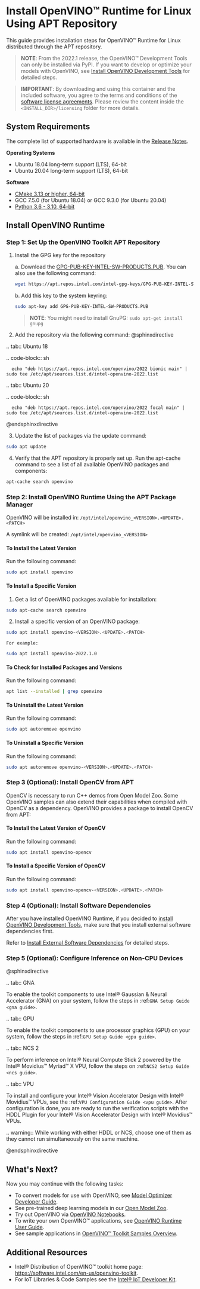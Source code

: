 # Install OpenVINO™ Runtime for Linux Using APT Repository

This guide provides installation steps for OpenVINO™ Runtime for Linux distributed through the APT repository.

> **NOTE**: From the 2022.1 release, the OpenVINO™ Development Tools can only be installed via PyPI. If you want to develop or optimize your models with OpenVINO, see [Install OpenVINO Development Tools](installing-model-dev-tools.md) for detailed steps.

> **IMPORTANT**: By downloading and using this container and the included software, you agree to the terms and conditions of the [software license agreements](https://software.intel.com/content/dam/develop/external/us/en/documents/intel-openvino-license-agreements.pdf). Please review the content inside the `<INSTALL_DIR>/licensing` folder for more details.

## System Requirements

The complete list of supported hardware is available in the [Release Notes](https://software.intel.com/content/www/us/en/develop/articles/openvino-relnotes.html).

**Operating Systems**

- Ubuntu 18.04 long-term support (LTS), 64-bit
- Ubuntu 20.04 long-term support (LTS), 64-bit

**Software**

- [CMake 3.13 or higher, 64-bit](https://cmake.org/download/)
- GCC 7.5.0 (for Ubuntu 18.04) or GCC 9.3.0 (for Ubuntu 20.04)
- [Python 3.6 - 3.10, 64-bit](https://www.python.org/downloads/windows/)

## Install OpenVINO Runtime

### Step 1: Set Up the OpenVINO Toolkit APT Repository

1. Install the GPG key for the repository

    a. Download the [GPG-PUB-KEY-INTEL-SW-PRODUCTS.PUB](https://apt.repos.intel.com/intel-gpg-keys/GPG-PUB-KEY-INTEL-SW-PRODUCTS.PUB). You can also use the following command:
      ```sh
      wget https://apt.repos.intel.com/intel-gpg-keys/GPG-PUB-KEY-INTEL-SW-PRODUCTS.PUB
      ```    
    b. Add this key to the system keyring:
      ```sh
      sudo apt-key add GPG-PUB-KEY-INTEL-SW-PRODUCTS.PUB
      ```
      > **NOTE**: You might need to install GnuPG: `sudo apt-get install gnupg`   
      
2.	Add the repository via the following command:
@sphinxdirective

.. tab:: Ubuntu 18

   .. code-block:: sh

      echo "deb https://apt.repos.intel.com/openvino/2022 bionic main" | sudo tee /etc/apt/sources.list.d/intel-openvino-2022.list

.. tab:: Ubuntu 20

   .. code-block:: sh

      echo "deb https://apt.repos.intel.com/openvino/2022 focal main" | sudo tee /etc/apt/sources.list.d/intel-openvino-2022.list

@endsphinxdirective


3.	Update the list of packages via the update command:
   ```sh
   sudo apt update
   ```       
   
4.	Verify that the APT repository is properly set up. Run the apt-cache command to see a list of all available OpenVINO packages and components:
   ```sh
   apt-cache search openvino
   ```   
   

### Step 2: Install OpenVINO Runtime Using the APT Package Manager

OpenVINO will be installed in: `/opt/intel/openvino_<VERSION>.<UPDATE>.<PATCH>`
    
A symlink will be created: `/opt/intel/openvino_<VERSION>`

#### To Install the Latest Version

Run the following command:
```sh
sudo apt install openvino
```

#### To Install a Specific Version


1.	Get a list of OpenVINO packages available for installation:
   ```sh
   sudo apt-cache search openvino
   ```
2.	Install a specific version of an OpenVINO package:
   ```sh
   sudo apt install openvino-<VERSION>.<UPDATE>.<PATCH>
   ```
    For example:
   ```sh
   sudo apt install openvino-2022.1.0
   ```

#### To Check for Installed Packages and Versions

Run the following command:
```sh
apt list --installed | grep openvino
```

#### To Uninstall the Latest Version

Run the following command:
```sh
sudo apt autoremove openvino
```

#### To Uninstall a Specific Version

Run the following command:
```sh
sudo apt autoremove openvino-<VERSION>.<UPDATE>.<PATCH>
```

### Step 3 (Optional): Install OpenCV from APT

OpenCV is necessary to run C++ demos from Open Model Zoo. Some OpenVINO samples can also extend their capabilities when compiled with OpenCV as a dependency. OpenVINO provides a package to install OpenCV from APT:

#### To Install the Latest Version of OpenCV

Run the following command:
```sh
sudo apt install openvino-opencv
```

#### To Install a Specific Version of OpenCV

Run the following command:
```sh
sudo apt install openvino-opencv-<VERSION>.<UPDATE>.<PATCH>
```

### Step 4 (Optional): Install Software Dependencies

After you have installed OpenVINO Runtime, if you decided to [install OpenVINO Development Tools](installing-model-dev-tools.md), make sure that you install external software dependencies first. 

Refer to <a href="openvino_docs_install_guides_installing_openvino_linux.html#install-external-dependencies">Install External Software Dependencies</a> for detailed steps.


### Step 5 (Optional): Configure Inference on Non-CPU Devices

@sphinxdirective

.. tab:: GNA

   To enable the toolkit components to use Intel® Gaussian & Neural Accelerator (GNA) on your system, follow the steps in :ref:`GNA Setup Guide <gna guide>`.
   
.. tab:: GPU

   To enable the toolkit components to use processor graphics (GPU) on your system, follow the steps in :ref:`GPU Setup Guide <gpu guide>`.

.. tab:: NCS 2

   To perform inference on Intel® Neural Compute Stick 2 powered by the Intel® Movidius™ Myriad™ X VPU, follow the steps on :ref:`NCS2 Setup Guide <ncs guide>`.
   <!--For more details, see the `Get Started page for Intel® Neural Compute Stick 2 <https://software.intel.com/en-us/neural-compute-stick/get-started>`.-->

.. tab:: VPU

   To install and configure your Intel® Vision Accelerator Design with Intel® Movidius™ VPUs, see the :ref:`VPU Configuration Guide <vpu guide>`.
   After configuration is done, you are ready to run the verification scripts with the HDDL Plugin for your Intel® Vision Accelerator Design with Intel® Movidius™ VPUs. 

   .. warning::
      While working with either HDDL or NCS, choose one of them as they cannot run simultaneously on the same machine.

@endsphinxdirective

## What's Next?

Now you may continue with the following tasks:

* To convert models for use with OpenVINO, see [Model Optimizer Developer Guide](../MO_DG/Deep_Learning_Model_Optimizer_DevGuide.md).
* See pre-trained deep learning models in our [Open Model Zoo](../model_zoo.md).
* Try out OpenVINO via [OpenVINO Notebooks](https://docs.openvino.ai/latest/notebooks/notebooks.html).
* To write your own OpenVINO™ applications, see [OpenVINO Runtime User Guide](../OV_Runtime_UG/openvino_intro.md).
* See sample applications in [OpenVINO™ Toolkit Samples Overview](../OV_Runtime_UG/Samples_Overview.md).

## Additional Resources

- Intel® Distribution of OpenVINO™ toolkit home page: <https://software.intel.com/en-us/openvino-toolkit>.
- For IoT Libraries & Code Samples see the [Intel® IoT Developer Kit](https://github.com/intel-iot-devkit).
